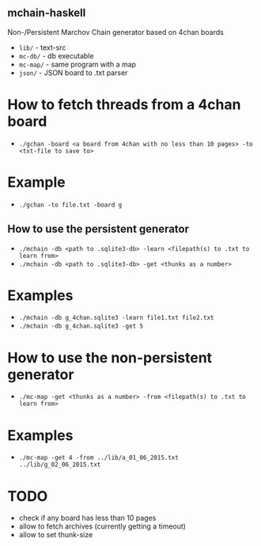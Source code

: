 ## mchain-haskell
Non-/Persistent Marchov Chain generator based on 4chan boards

* `lib/`    - text-src
* `mc-db/`  - db executable
* `mc-map/` - same program with a map
* `json/`   - JSON board to .txt parser


# How to fetch threads from a 4chan board


* `./gchan -board <a board from 4chan with no less than 10 pages> -to <txt-file to save to>`

# Example

* `./gchan -to file.txt -board g`

## How to use the persistent generator

* `./mchain -db <path to .sqlite3-db> -learn <filepath(s) to .txt to learn from>`
* `./mchain -db <path to .sqlite3-db> -get <thunks as a number>`

# Examples

* `./mchain -db g_4chan.sqlite3 -learn file1.txt file2.txt`
* `./mchain -db g_4chan.sqlite3 -get 5`

# How to use the non-persistent generator

* `./mc-map -get <thunks as a number> -from <filepath(s) to .txt to learn from>`

# Examples

* `./mc-map -get 4 -from ../lib/a_01_06_2015.txt ../lib/g_02_06_2015.txt`

# TODO

* check if any board has less than 10 pages
* allow to fetch archives (currently getting a timeout)
* allow to set thunk-size